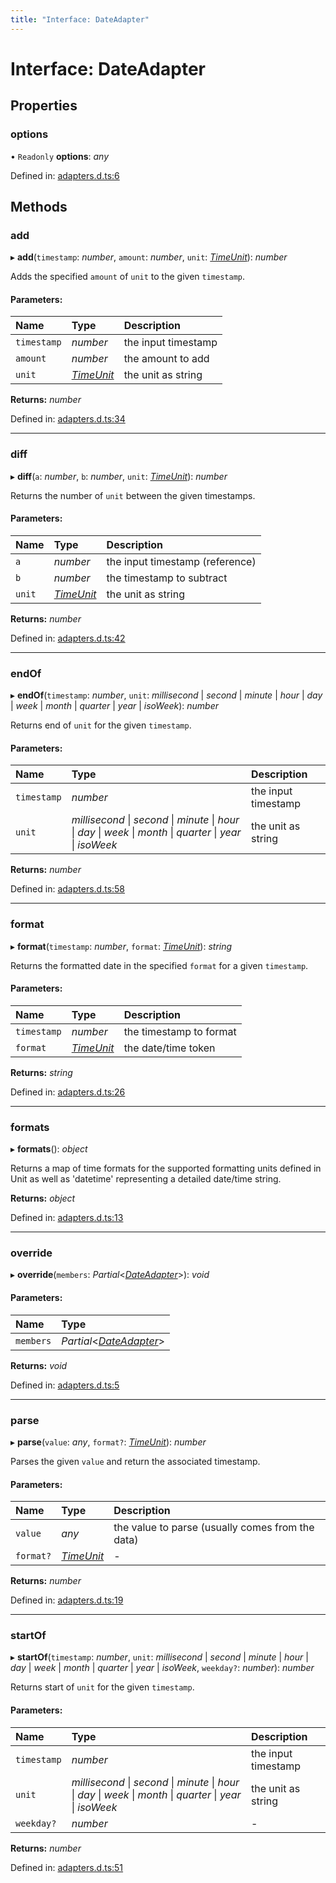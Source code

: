 ```yaml
---
title: "Interface: DateAdapter"
---
```


# Interface: DateAdapter

## Properties

### options

• `Readonly` **options**: *any*

Defined in: [adapters.d.ts:6](https://github.com/chartjs/Chart.js/blob/b319f2cf/types/adapters.d.ts#L6)

## Methods

### add

▸ **add**(`timestamp`: *number*, `amount`: *number*, `unit`: [*TimeUnit*](../README.md#timeunit)): *number*

Adds the specified `amount` of `unit` to the given `timestamp`.

#### Parameters:

Name | Type | Description |
:------ | :------ | :------ |
`timestamp` | *number* | the input timestamp   |
`amount` | *number* | the amount to add   |
`unit` | [*TimeUnit*](../README.md#timeunit) | the unit as string   |

**Returns:** *number*

Defined in: [adapters.d.ts:34](https://github.com/chartjs/Chart.js/blob/b319f2cf/types/adapters.d.ts#L34)

___

### diff

▸ **diff**(`a`: *number*, `b`: *number*, `unit`: [*TimeUnit*](../README.md#timeunit)): *number*

Returns the number of `unit` between the given timestamps.

#### Parameters:

Name | Type | Description |
:------ | :------ | :------ |
`a` | *number* | the input timestamp (reference)   |
`b` | *number* | the timestamp to subtract   |
`unit` | [*TimeUnit*](../README.md#timeunit) | the unit as string   |

**Returns:** *number*

Defined in: [adapters.d.ts:42](https://github.com/chartjs/Chart.js/blob/b319f2cf/types/adapters.d.ts#L42)

___

### endOf

▸ **endOf**(`timestamp`: *number*, `unit`: *millisecond* \| *second* \| *minute* \| *hour* \| *day* \| *week* \| *month* \| *quarter* \| *year* \| *isoWeek*): *number*

Returns end of `unit` for the given `timestamp`.

#### Parameters:

Name | Type | Description |
:------ | :------ | :------ |
`timestamp` | *number* | the input timestamp   |
`unit` | *millisecond* \| *second* \| *minute* \| *hour* \| *day* \| *week* \| *month* \| *quarter* \| *year* \| *isoWeek* | the unit as string   |

**Returns:** *number*

Defined in: [adapters.d.ts:58](https://github.com/chartjs/Chart.js/blob/b319f2cf/types/adapters.d.ts#L58)

___

### format

▸ **format**(`timestamp`: *number*, `format`: [*TimeUnit*](../README.md#timeunit)): *string*

Returns the formatted date in the specified `format` for a given `timestamp`.

#### Parameters:

Name | Type | Description |
:------ | :------ | :------ |
`timestamp` | *number* | the timestamp to format   |
`format` | [*TimeUnit*](../README.md#timeunit) | the date/time token   |

**Returns:** *string*

Defined in: [adapters.d.ts:26](https://github.com/chartjs/Chart.js/blob/b319f2cf/types/adapters.d.ts#L26)

___

### formats

▸ **formats**(): *object*

Returns a map of time formats for the supported formatting units defined
in Unit as well as 'datetime' representing a detailed date/time string.

**Returns:** *object*

Defined in: [adapters.d.ts:13](https://github.com/chartjs/Chart.js/blob/b319f2cf/types/adapters.d.ts#L13)

___

### override

▸ **override**(`members`: *Partial*<[*DateAdapter*](dateadapter.md)\>): *void*

#### Parameters:

Name | Type |
:------ | :------ |
`members` | *Partial*<[*DateAdapter*](dateadapter.md)\> |

**Returns:** *void*

Defined in: [adapters.d.ts:5](https://github.com/chartjs/Chart.js/blob/b319f2cf/types/adapters.d.ts#L5)

___

### parse

▸ **parse**(`value`: *any*, `format?`: [*TimeUnit*](../README.md#timeunit)): *number*

Parses the given `value` and return the associated timestamp.

#### Parameters:

Name | Type | Description |
:------ | :------ | :------ |
`value` | *any* | the value to parse (usually comes from the data)   |
`format?` | [*TimeUnit*](../README.md#timeunit) | - |

**Returns:** *number*

Defined in: [adapters.d.ts:19](https://github.com/chartjs/Chart.js/blob/b319f2cf/types/adapters.d.ts#L19)

___

### startOf

▸ **startOf**(`timestamp`: *number*, `unit`: *millisecond* \| *second* \| *minute* \| *hour* \| *day* \| *week* \| *month* \| *quarter* \| *year* \| *isoWeek*, `weekday?`: *number*): *number*

Returns start of `unit` for the given `timestamp`.

#### Parameters:

Name | Type | Description |
:------ | :------ | :------ |
`timestamp` | *number* | the input timestamp   |
`unit` | *millisecond* \| *second* \| *minute* \| *hour* \| *day* \| *week* \| *month* \| *quarter* \| *year* \| *isoWeek* | the unit as string   |
`weekday?` | *number* | - |

**Returns:** *number*

Defined in: [adapters.d.ts:51](https://github.com/chartjs/Chart.js/blob/b319f2cf/types/adapters.d.ts#L51)
